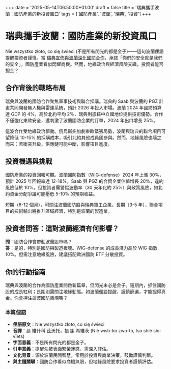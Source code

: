 +++
date = '2025-05-14T06:50:00+01:00'
draft = false
title = '瑞典攜手波蘭：國防產業的新投資風口'
tags = ['國防產業', '波蘭', '瑞典', '投資']
+++

# 瑞典攜手波蘭：國防產業的新投資風口

Nie wszystko złoto, co się świeci (不是所有閃光的都是金子)——這句波蘭俚語提醒投資者謹慎。當 [瑞典宣佈與波蘭深化國防合作](https://www.wnp.pl/rynki/przemysl-obronny-szwecji-chce-wspolpracowac-z-polska-wasze-bezpieczenstwo-to-nasze-bezpieczenstwo,942999.html)，承諾「你們的安全就是我們的安全」，國防產業看似閃耀商機。然而，地緣政治與經濟風險交織，投資者能否掘金？

## 合作背後的戰略布局

瑞典與波蘭的國防合作聚焦軍事技術與聯合採購。瑞典的 Saab 與波蘭的 PGZ 計畫共同開發無人機與雷達系統，預計 2026 年投入市場。波蘭 2024 年國防預算達 GDP 的 4%，高於北約平均 2%，瑞典則憑藉中立國地位提供技術優勢。合作不僅強化東歐安全，還刺激了波蘭國防企業的訂單，2024 年出口增長 25%。

這波合作受地緣政治驅動。俄烏衝突加劇東歐緊張局勢，波蘭與瑞典的聯合項目可望降低 10-15% 的採購成本，吸引北約其他成員國參與。然而，地緣風險也隨之而來：若衝突升級，供應鏈可能中斷，影響項目進度。

## 投資機遇與挑戰

國防產業的投資回報可觀。波蘭國防指數（WIG-defense）2024 年上漲 30%，預計 2025 年回報率達 12-18%。Saab 與 PGZ 的合資企業估值增長 20%，違約風險低於 10%。但投資者需警惕波動率（30 天年化約 25%）與政策風險，如北約資金分配爭議可能壓低 5-10% 的預期收益。

短期（6-12 個月），可關注波蘭國防股與瑞典軍工企業。長期（3-5 年），聯合項目的技術輸出將推升區域經濟，特別是波蘭的製造業。

## 投資者問答：這對波蘭經濟有何影響？

**問**：國防合作會帶動波蘭股市嗎？  
**答**：是的，特別是國防與製造板塊。WIG-defense 的成長潛力高於 WIG 指數 10%。但需注意地緣風險，建議搭配歐洲國防 ETF 分散投資。

## 你的行動指南

瑞典與波蘭的合作為國防產業開啟新篇章，但閃光未必是金子。短期內，抓住國防股的成長紅利；長期則需關注地緣動態。如波蘭俚語提醒，謹慎篩選，才能掘得真金。你會押注這波國防熱潮嗎？

### 本篇俚語

- **俚語原文**：Nie wszystko złoto, co się świeci  
- **音譯**：聶 維什科 茲沃托，措 謝 希維茨 (Niè wīsh-kō zwō-tō, tsō shiè shī-vīets)  
- **字面意義**：不是所有閃光的都是金子。  
- **引申意義**：提醒勿被表面繁榮迷惑，需深入評估。  
- **文化背景**：源於波蘭民間智慧，常用於投資與商業決策，鼓勵謹慎判斷。  
- **與主題關聯**：國防合作看似商機無限，但地緣風險要求投資者謹慎評估。